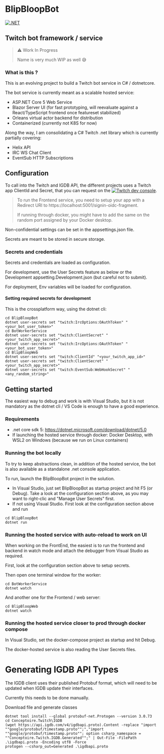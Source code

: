 # BlipBloopBot

[![.NET](https://github.com/ccorsano/BlipBloopBot/actions/workflows/dotnet.yml/badge.svg)](https://github.com/ccorsano/BlipBloopBot/actions/workflows/dotnet.yml)

## Twitch bot framework / service

> :warning: Work In Progress
>
> Name is very much WIP as well :sweat_smile:

### What is this ?

This is an evolving project to build a Twitch bot service in C# / dotnetcore.

The bot service is currently meant as a scalable hosted service:
 - ASP.NET Core 5 Web Service
 - Blazor Server UI (for fast prototyping, will reevaluate against a React/TypeScript frontend once featureset stabilized)
 - Orleans virtual actor backend for distribution
 - Containerized (currently not K8S for now)

Along the way, I am consolidating a C# Twitch .net library which is currently partially covering:
 - Helix API
 - IRC WS Chat Client
 - EventSub HTTP Subscriptions

## Configuration

To call into the Twitch and IGDB API, the different projects uses a Twitch app ClientId and Secret, that you can request on the [![Twitch dev console](https://dev.twitch.tv)](https://dev.twitch.tv).

> To run the Frontend service, you need to setup your app with a Redirect URI to https://localhost:5001/signin-oidc-fragment.
>
> If running through docker, you might have to add the same on the random port assigned by your Docker desktop.

Non-confidential settings can be set in the appsettings.json file.

Secrets are meant to be stored in secure storage.


### Secrets and credentials

Secrets and credentials are loaded as configuration.

For development, use the User Secrets feature as below or the Development appsetting.Development.json (but careful not to submit).

For deployment, Env variables will be loaded for configuration.

#### Setting required secrets for development

This is the crossplatform way, using the dotnet cli:
```
cd BlipBloopBot
dotnet user-secrets set "twitch:IrcOptions:OAuthToken" "<your_bot_user_token>"
cd BotWorkerService
dotnet user-secrets set "twitch:ClientSecret" "<your_twitch_app_secret>"
dotnet user-secrets set "twitch:IrcOptions:OAuthToken" "<your_bot_user_token>"
cd BlipBloopWeb
dotnet user-secrets set "twitch:ClientId" "<your_twitch_app_id>"
dotnet user-secrets set "twitch:ClientSecret" "<your_twitch_app_secret>"
dotnet user-secrets set "twitch:EventSub:WebHookSecret" "<any_random_string>"
```

## Getting started

The easiest way to debug and work is with Visual Studio, but it is not mandatory as the dotnet cli / VS Code is enough to have a good experience.

### Requirements
- .net core sdk 5: https://dotnet.microsoft.com/download/dotnet/5.0
- If launching the hosted service through docker: Docker Desktop, with WSL2 on Windows (because we run on Linux containers)

### Running the bot locally

To try to keep abstractions clean, in addition of the hosted service, the bot is also available as a standalone .net console application.

To run, launch the BlipBloopBot project in the solution.

- In Visual Studio, just set BlipBloopBot as startup project and hit F5 (or Debug).
Take a look at the configuration section above, as you may want to right-clic and "Manage User Secrets" first.
- If not using Visual Studio. First look at the configuration section above and run

```
cd BlipBloopBot
dotnet run
```

### Running the hosted service with auto-reload to work on UI

When working on the FrontEnd, the easiest is to run the frontend and backend in watch mode and attach the debugger from Visual Studio as required.

First, look at the configuration section above to setup secrets.

Then open one terminal window for the worker:

```
cd BotWorkerService
dotnet watch
```

And another one for the Frontend / web server:

```
cd BlipBloopWeb
dotnet watch
```

### Running the hosted service closer to prod through docker compose

In Visual Studio, set the docker-compose project as startup and hit Debug.

The docker-hosted service is also reading the User Secrets files.


# Generating IGDB API Types

The IGDB client uses their published Protobuf format, which will need to be updated when IGDB update their interfaces.

Currently this needs to be done manually.

Download file and generate classes

```
dotnet tool install --global protobuf-net.Protogen --version 3.0.73
cd Conceptoire.Twitch\IGDB
(wget https://api.igdb.com/v4/igdbapi.proto).Content -replace "import ""google/protobuf/timestamp.proto"";","import ""google/protobuf/timestamp.proto""; option csharp_namespace = ""Conceptoire.Twitch.IGDB.Generated"";" | Out-File -FilePath .\igdbapi.proto -Encoding utf8 -Force
protogen --csharp_out=Generated .\igdbapi.proto
```
